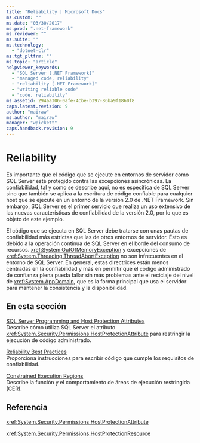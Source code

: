 ```yaml
---
title: "Reliability | Microsoft Docs"
ms.custom: ""
ms.date: "03/30/2017"
ms.prod: ".net-framework"
ms.reviewer: ""
ms.suite: ""
ms.technology: 
  - "dotnet-clr"
ms.tgt_pltfrm: ""
ms.topic: "article"
helpviewer_keywords: 
  - "SQL Server [.NET Framework]"
  - "managed code, reliability"
  - "reliability [.NET Framework]"
  - "writing reliable code"
  - "code, reliability"
ms.assetid: 294aa306-0afe-4cbe-b397-86ba9f1860f8
caps.latest.revision: 9
author: "mairaw"
ms.author: "mairaw"
manager: "wpickett"
caps.handback.revision: 9
---
```

# Reliability
Es importante que el código que se ejecute en entornos de servidor como SQL Server esté protegido contra las excepciones asincrónicas.  La confiabilidad, tal y como se describe aquí, no es específica de SQL Server sino que también se aplica a la escritura de código confiable para cualquier host que se ejecute en un entorno de la versión 2.0 de .NET Framework.  Sin embargo, SQL Server es el primer servicio que realiza un uso extensivo de las nuevas características de confiabilidad de la versión 2.0, por lo que es objeto de este ejemplo.  
  
 El código que se ejecuta en SQL Server debe tratarse con unas pautas de confiabilidad más estrictas que las de otros entornos de servidor.  Esto es debido a la operación continua de SQL Server en el borde del consumo de recursos.  <xref:System.OutOfMemoryException> y excepciones de <xref:System.Threading.ThreadAbortException> no son infrecuentes en el entorno de SQL Server.  En general, estas directrices están menos centradas en la confiabilidad y más en permitir que el código administrado de confianza plena pueda fallar sin más problemas ante el reciclaje del nivel de <xref:System.AppDomain>, que es la forma principal que usa el servidor para mantener la consistencia y la disponibilidad.  
  
## En esta sección  
 [SQL Server Programming and Host Protection Attributes](../../../docs/framework/performance/sql-server-programming-and-host-protection-attributes.md)  
 Describe cómo utiliza SQL Server el atributo <xref:System.Security.Permissions.HostProtectionAttribute> para restringir la ejecución de código administrado.  
  
 [Reliability Best Practices](../../../docs/framework/performance/reliability-best-practices.md)  
 Proporciona instrucciones para escribir código que cumple los requisitos de confiabilidad.  
  
 [Constrained Execution Regions](../../../docs/framework/performance/constrained-execution-regions.md)  
 Describe la función y el comportamiento de áreas de ejecución restringida \(CER\).  
  
## Referencia  
 <xref:System.Security.Permissions.HostProtectionAttribute>  
  
 <xref:System.Security.Permissions.HostProtectionResource>